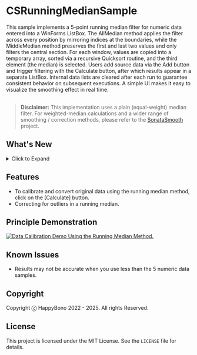 # CSRunningMedianSample
This sample implements a 5-point running median filter for numeric data entered into a WinForms ListBox. The AllMedian method applies the filter across every position by mirroring indices at the boundaries, while the MiddleMedian method preserves the first and last two values and only filters the central section. For each window, values are copied into a temporary array, sorted via a recursive Quicksort routine, and the third element (the median) is selected. Users add source data via the Add button and trigger filtering with the Calculate button, after which results appear in a separate ListBox. Internal data lists are cleared after each run to guarantee consistent behavior on subsequent executions. A simple UI makes it easy to visualize the smoothing effect in real time. <br><br>


> **Disclaimer:** This implementation uses a plain (equal-weight) median filter. For weighted-median calculations and a wider range of smoothing / correction methods, please refer to the [SonataSmooth](https://github.com/sonatasmooth/SonataSmooth) project.

## What's New
<details>
<summary>Click to Expand</summary>

### v1.0
#### February 20, 2022
> Initial release.

</details>

## Features
- To calibrate and convert original data using the running median method, click on the [Calculate] button.
- Correcting for outliers in a running median.

## Principle Demonstration
[![Data Calibration Demo Using the Running Median Method.](https://videoapi-muybridge.vimeocdn.com/animated-thumbnails/image/2dbb2e91-d9c1-4799-beea-9b1e6a9e6a85.gif?ClientID=vimeo-core-prod&Date=1648603639&Signature=a785b7936ee37beb6a0e010ae71a8215ae16bdf9)](https://vimeo.com/693794659 "Data Calibration Demo Using the Running Median Method - Click to Watch.")

## Known Issues
- Results may not be accurate when you use less than the 5 numeric data samples.
  
## Copyright
Copyright ⓒ HappyBono 2022 - 2025. All rights Reserved.

## License
This project is licensed under the MIT License. See the `LICENSE` file for details.
